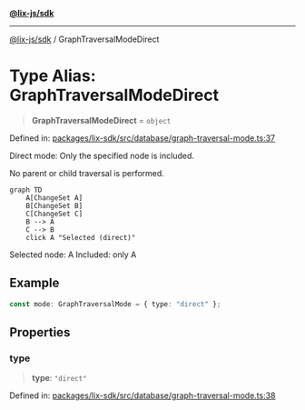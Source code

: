 [**@lix-js/sdk**](../README.md)

***

[@lix-js/sdk](../README.md) / GraphTraversalModeDirect

# Type Alias: GraphTraversalModeDirect

> **GraphTraversalModeDirect** = `object`

Defined in: [packages/lix-sdk/src/database/graph-traversal-mode.ts:37](https://github.com/opral/monorepo/blob/3bcc1f95be292671fbdc30a84e807512030f233b/packages/lix-sdk/src/database/graph-traversal-mode.ts#L37)

Direct mode: Only the specified node is included.

No parent or child traversal is performed.

```mermaid
graph TD
    A[ChangeSet A]
    B[ChangeSet B]
    C[ChangeSet C]
    B --> A
    C --> B
    click A "Selected (direct)"
```

Selected node: A
Included: only A

## Example

```ts
const mode: GraphTraversalMode = { type: "direct" };
```

## Properties

### type

> **type**: `"direct"`

Defined in: [packages/lix-sdk/src/database/graph-traversal-mode.ts:38](https://github.com/opral/monorepo/blob/3bcc1f95be292671fbdc30a84e807512030f233b/packages/lix-sdk/src/database/graph-traversal-mode.ts#L38)
